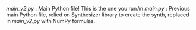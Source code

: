 _main_v2.py_ : Main Python file! This is the one you run.\n
_main.py_ : Previous main Python file, relied on Synthesizer library to create the synth, replaced in _main_v2.py_ with NumPy formulas.
